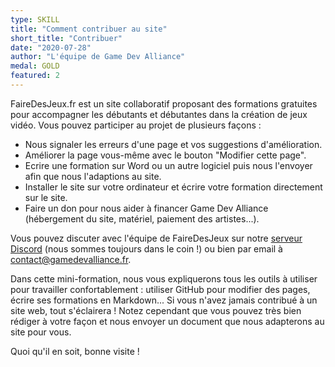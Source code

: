 ```yaml
---
type: SKILL
title: "Comment contribuer au site"
short_title: "Contribuer"
date: "2020-07-28"
author: "L'équipe de Game Dev Alliance"
medal: GOLD
featured: 2
---
```


FaireDesJeux.fr est un site collaboratif proposant des formations gratuites pour accompagner les débutants et débutantes dans la création de jeux vidéo. Vous pouvez participer au projet de plusieurs façons :

- Nous signaler les erreurs d'une page et vos suggestions d'amélioration.
- Améliorer la page vous-même avec le bouton "Modifier cette page".
- Ecrire une formation sur Word ou un autre logiciel puis nous l'envoyer afin que nous l'adaptions au site.
- Installer le site sur votre ordinateur et écrire votre formation directement sur le site.
- Faire un don pour nous aider à financer Game Dev Alliance (hébergement du site, matériel, paiement des artistes...).

Vous pouvez discuter avec l'équipe de FaireDesJeux sur notre [serveur Discord](https://discord.gg/RrBppaj) (nous sommes toujours dans le coin !) ou bien par email à contact@gamedevalliance.fr.

Dans cette mini-formation, nous vous expliquerons tous les outils à utiliser pour travailler confortablement : utiliser GitHub pour modifier des pages, écrire ses formations en Markdown... Si vous n'avez jamais contribué à un site web, tout s'éclairera ! Notez cependant que vous pouvez très bien rédiger à votre façon et nous envoyer un document que nous adapterons au site pour vous.

Quoi qu'il en soit, bonne visite !
